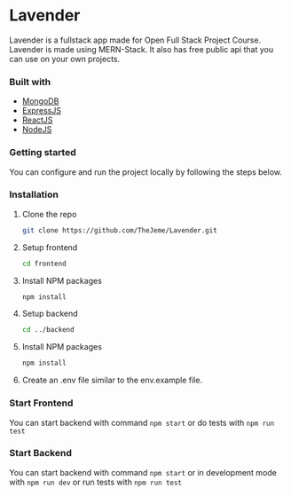 # Lavender
 Lavender is a fullstack app made for Open Full Stack Project Course. Lavender is made using MERN-Stack. It also has free public api that you can use on your own projects.
 
### Built with

* [MongoDB](https://www.mongodb.com)
* [ExpressJS](https://expressjs.com)
* [ReactJS](https://reactjs.org/)
* [NodeJS](https://nodejs.org/en/)

### Getting started

You can configure and run the project locally by following the steps below.

### Installation

1. Clone the repo
   ```sh
   git clone https://github.com/TheJeme/Lavender.git
   ```
2. Setup frontend
   ```sh
   cd frontend
   ```
4. Install NPM packages
   ```sh
   npm install
   ```
5. Setup backend
   ```sh
   cd ../backend
   ```
6. Install NPM packages
   ```sh
   npm install
   ```
7. Create an .env file similar to the env.example file.

### Start Frontend

You can start backend with command ```npm start``` or do tests with ```npm run test```

### Start Backend

You can start backend with command ```npm start``` or in development mode with ```npm run dev``` or run tests with ```npm run test```

